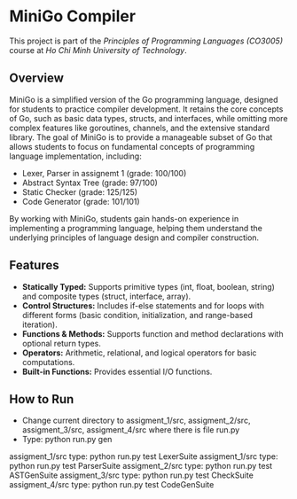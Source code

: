 # MiniGo Compiler
This project is part of the *Principles of Programming Languages (CO3005)* course at *Ho Chi Minh University of Technology*.

## Overview
MiniGo is a simplified version of the Go programming language, designed for students to practice compiler development. It retains the core concepts of Go, such as basic data types, structs, and interfaces, while omitting more complex features like goroutines, channels, and the extensive standard library. The goal of MiniGo is to provide a manageable subset of Go that allows students to focus on fundamental concepts of programming language implementation, including:

- Lexer, Parser in assignemt 1 (grade: 100/100)
- Abstract Syntax Tree (grade: 97/100)
- Static Checker (grade: 125/125)
- Code Generator (grade: 101/101)

By working with MiniGo, students gain hands-on experience in implementing a programming language, helping them understand the underlying principles of language design and compiler construction.

## Features
- **Statically Typed:** Supports primitive types (int, float, boolean, string) and composite types (struct, interface, array).
- **Control Structures:** Includes if-else statements and for loops with different forms (basic condition, initialization, and range-based iteration).
- **Functions & Methods:** Supports function and method declarations with optional return types.
- **Operators:** Arithmetic, relational, and logical operators for basic computations.
- **Built-in Functions:** Provides essential I/O functions.

## How to Run
- Change current directory to assigment_1/src, assigment_2/src, assigment_3/src, assigment_4/src where there is file run.py
- Type: python run.py gen

assigment_1/src type: python run.py test LexerSuite
assigment_1/src type: python run.py test ParserSuite
assigment_2/src type: python run.py test ASTGenSuite
assigment_3/src type: python run.py test CheckSuite
assigment_4/src type: python run.py test CodeGenSuite
